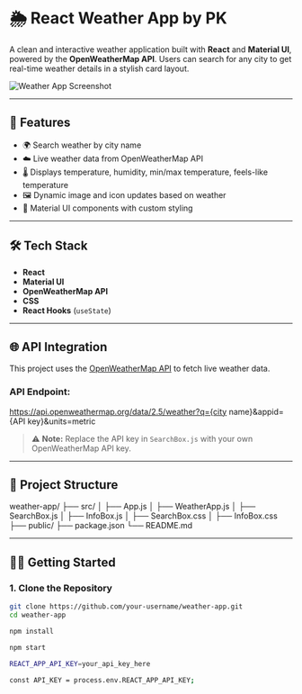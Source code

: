 # 🌦️ React Weather App by PK

A clean and interactive weather application built with **React** and **Material UI**, powered by the **OpenWeatherMap API**. Users can search for any city to get real-time weather details in a stylish card layout.

![Weather App Screenshot](https://media.istockphoto.com/id/1332108668/photo/heatwave-with-warm-thermometer-and-fire-global-warming-and-extreme-climate-environment.jpg?s=1024x1024&w=is&k=20&c=QhEOtUgcu5E94FWjghUGyMZMUSF3DckCOvL7OqfgAVE=)

---

## 🚀 Features

- 🌍 Search weather by city name
- ☁️ Live weather data from OpenWeatherMap API
- 🌡️ Displays temperature, humidity, min/max temperature, feels-like temperature
- 🖼️ Dynamic image and icon updates based on weather
- 🎨 Material UI components with custom styling

---

## 🛠️ Tech Stack

- **React**
- **Material UI**
- **OpenWeatherMap API**
- **CSS**
- **React Hooks** (`useState`)

---

## 🌐 API Integration

This project uses the [OpenWeatherMap API](https://openweathermap.org/current) to fetch live weather data.

### API Endpoint:
https://api.openweathermap.org/data/2.5/weather?q={city name}&appid={API key}&units=metric

> ⚠️ **Note:** Replace the API key in `SearchBox.js` with your own OpenWeatherMap API key.

---

## 📁 Project Structure

weather-app/ ├── src/ │ ├── App.js │ ├── WeatherApp.js │ ├── SearchBox.js │ ├── InfoBox.js │ ├── SearchBox.css │ ├── InfoBox.css ├── public/ ├── package.json └── README.md



---

## 🧑‍💻 Getting Started

### 1. Clone the Repository

```bash
git clone https://github.com/your-username/weather-app.git
cd weather-app

npm install

npm start

REACT_APP_API_KEY=your_api_key_here

const API_KEY = process.env.REACT_APP_API_KEY;














